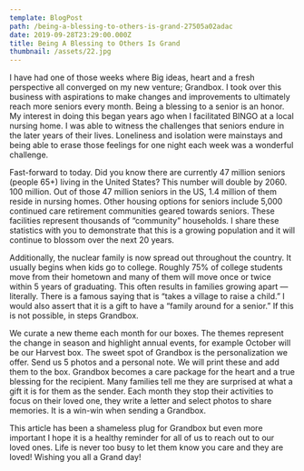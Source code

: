 ```yaml
---
template: BlogPost
path: /being-a-blessing-to-others-is-grand-27505a02adac
date: 2019-09-28T23:29:00.000Z
title: Being A Blessing to Others Is Grand
thumbnail: /assets/22.jpg
---
```

<!--StartFragment-->

I have had one of those weeks where Big ideas, heart and a fresh perspective all converged on my new venture; Grandbox. I took over this business with aspirations to make changes and improvements to ultimately reach more seniors every month. Being a blessing to a senior is an honor. My interest in doing this began years ago when I facilitated BINGO at a local nursing home. I was able to witness the challenges that seniors endure in the later years of their lives. Loneliness and isolation were mainstays and being able to erase those feelings for one night each week was a wonderful challenge.

Fast-forward to today. Did you know there are currently 47 million seniors (people 65+) living in the United States? This number will double by 2060. 100 million. Out of those 47 million seniors in the US, 1.4 million of them reside in nursing homes. Other housing options for seniors include 5,000 continued care retirement communities geared towards seniors. These facilities represent thousands of “community” households. I share these statistics with you to demonstrate that this is a growing population and it will continue to blossom over the next 20 years.

Additionally, the nuclear family is now spread out throughout the country. It usually begins when kids go to college. Roughly 75% of college students move from their hometown and many of them will move once or twice within 5 years of graduating. This often results in families growing apart — literally. There is a famous saying that is “takes a village to raise a child.” I would also assert that it is a gift to have a “family around for a senior.” If this is not possible, in steps Grandbox.

We curate a new theme each month for our boxes. The themes represent the change in season and highlight annual events, for example October will be our Harvest box. The sweet spot of Grandbox is the personalization we offer. Send us 5 photos and a personal note. We will print these and add them to the box. Grandbox becomes a care package for the heart and a true blessing for the recipient. Many families tell me they are surprised at what a gift it is for them as the sender. Each month they stop their activities to focus on their loved one, they write a letter and select photos to share memories. It is a win-win when sending a Grandbox.

This article has been a shameless plug for Grandbox but even more important I hope it is a healthy reminder for all of us to reach out to our loved ones. Life is never too busy to let them know you care and they are loved! Wishing you all a Grand day!



<!--EndFragment-->
